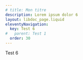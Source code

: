 ```yaml
---
# title: Mon titre
description: Lorem ipsum dolor 6
layout: libdoc_page.liquid
eleventyNavigation:
  key: Test 6
#   parent: Test 1
  order: 30
---
```

Test 6